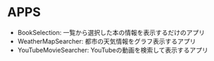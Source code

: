 # APPS
- BookSelection: 一覧から選択した本の情報を表示するだけのアプリ
- WeatherMapSearcher: 都市の天気情報をグラフ表示するアプリ
- YouTubeMovieSearcher: YouTubeの動画を検索して表示するアプリ
